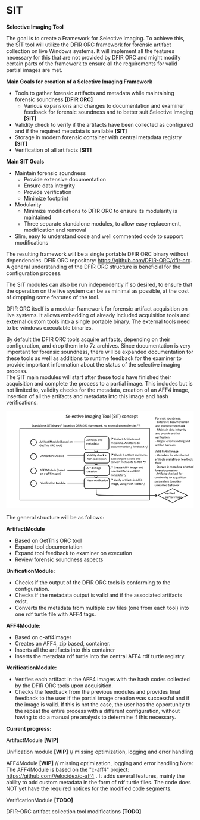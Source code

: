 # SIT
**Selective Imaging Tool**

The goal is to create a Framework for Selective Imaging. To achieve this, the SIT tool will utilize the DFIR ORC framework for forensic artifact collection on live Windows systems. It will implement all the features necessary for this that are not provided by DFIR ORC and might modify certain parts of the framework to ensure all the requirements for valid partial images are met.

**Main Goals for creation of a Selective Imaging Framework**
- Tools to gather forensic artifacts and metadata while maintaining forensic soundness **[DFIR ORC]**
  - Various expansions and changes to documentation and examiner feedback for forensic soundness and to better suit Selective Imaging **[SIT]**
- Validity check to verify if the artifacts have been collected as configured and if the required metadata is available **[SIT]**
- Storage in modern forensic container with central metadata registry **[SIT]**
- Verification of all artifacts **[SIT]**

**Main SIT Goals**
- Maintain forensic soundness
  - Provide extensive documentation
  - Ensure data integrity
  - Provide verification
  - Minimize footprint
- Modularity
  - Minimize modifications to DFIR ORC to ensure its modularity is maintained
  - Three separate standalone modules, to allow easy replacement, modification and removal
- Slim, easy to understand code and well commented code to support modifications

The resulting framework will be a single portable DFIR ORC binary without dependencies. DFIR ORC repository: https://github.com/DFIR-ORC/dfir-orc. A general understanding of the DFIR ORC structure is beneficial for the configuration process. 

The SIT modules can also be run independently if so desired, to ensure that the operation on the live system can be as minimal as possible, at the cost of dropping some features of the tool.  

DFIR ORC itself is a modular framework for forensic artifact acquisition on live systems. It allows embedding of already included acquisition tools and external custom tools into a single portable binary. The external tools need to be windows executable binaries. 

By default the DFIR ORC tools acquire artifacts, depending on their configuration, and drop them into 7z archives. Since documentation is very important for forensic soundness, there will be expanded documentation for these tools as well as additions to runtime feedback for the examiner to provide important information about the status of the selective imaging process.  
The SIT main modules will start after these tools have finished their acquisition and complete the process to a partial image. 
This includes but is not limited to, validity checks for the metadata, creation of an AFF4 image, insertion of all the artifacts and 
metadata into this image and hash verifications.

![](https://github.com/QuoSecGmbH/SIT/blob/master/Concept.png)

The general structure will be as follows:

**ArtifactModule**
- Based on GetThis ORC tool
- Expand tool documentation
- Expand tool feedback to examiner on execution 
- Review forensic soundness aspects 

**UnificationModule:** 
- Checks if the output of the DFIR ORC tools is conforming to the configuration.
- Checks if the metadata output is valid and if the associated artifacts exist.
- Converts the metadata from multiple csv files (one from each tool) into one rdf turtle file with AFF4 tags.

**AFF4Module:**
- Based on c-aff4imager
- Creates an AFF4, zip based, container.
- Inserts all the artifacts into this container
- Inserts the metadata rdf turtle into the central AFF4 rdf turtle registry.

**VerificationModule:**
- Verifies each artifact in the AFF4 images with the hash codes collected by the DFIR ORC tools upon acquisition.
- Checks the feedback from the previous modules and provides final feedback to the user if the partial image creation was successful
  and if the image is valid. If this is not the case, the user has the opportunity to the repeat the entire process with a different
  configuration, without having to do a manual pre analysis to determine if this necessary.
  
**Current progress:** 

ArtifactModule **[WIP]** 

Unification module **[WIP]** // missing optimization, logging and error handling

AFF4Module **[WIP]** // missing optimization, logging and error handling
Note: The AFF4Module is based on the "c-aff4" project: https://github.com/Velocidex/c-aff4 .
      It adds several features, mainly the ability to add custom metadata in the form of rdf turtle files. The code does NOT yet have 
      the required notices for the modified code segments.

VerificationModule **[TODO]**

DFIR-ORC artifact collection tool modifications **[TODO]**

